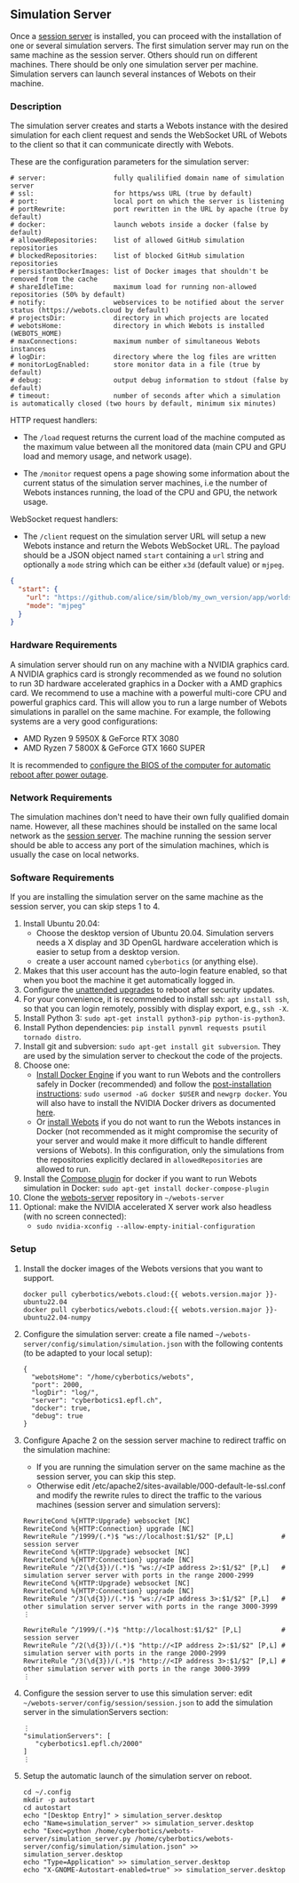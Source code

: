 ## Simulation Server

Once a [session server](session-server.md) is installed, you can proceed with the installation of one or several simulation servers.
The first simulation server may run on the same machine as the session server.
Others should run on different machines.
There should be only one simulation server per machine.
Simulation servers can launch several instances of Webots on their machine.

### Description

The simulation server creates and starts a Webots instance with the desired simulation for each client request and sends the WebSocket URL of Webots to the client so that it can communicate directly with Webots.

These are the configuration parameters for the simulation server:
```
# server:                 fully qualilified domain name of simulation server
# ssl:                    for https/wss URL (true by default)
# port:                   local port on which the server is listening
# portRewrite:            port rewritten in the URL by apache (true by default)
# docker:                 launch webots inside a docker (false by default)
# allowedRepositories:    list of allowed GitHub simulation repositories
# blockedRepositories:    list of blocked GitHub simulation repositories
# persistantDockerImages: list of Docker images that shouldn't be removed from the cache
# shareIdleTime:          maximum load for running non-allowed repositories (50% by default)
# notify:                 webservices to be notified about the server status (https://webots.cloud by default)
# projectsDir:            directory in which projects are located
# webotsHome:             directory in which Webots is installed (WEBOTS_HOME)
# maxConnections:         maximum number of simultaneous Webots instances
# logDir:                 directory where the log files are written
# monitorLogEnabled:      store monitor data in a file (true by default)
# debug:                  output debug information to stdout (false by default)
# timeout:                number of seconds after which a simulation is automatically closed (two hours by default, minimum six minutes)
```

HTTP request handlers:
* The `/load` request returns the current load of the machine computed as the maximum value between all the monitored data (main CPU and GPU load and memory usage, and network usage).

* The `/monitor` request opens a page showing some information about the current status of the simulation server machines, i.e the number of Webots instances running, the load of the CPU and GPU, the network usage.

WebSocket request handlers:
* The `/client` request on the simulation server URL will setup a new Webots instance and return the Webots WebSocket URL.
The payload should be a JSON object named `start` containing a `url` string and optionally a `mode` string which can be either `x3d` (default value) or `mjpeg`.
```json
{
  "start": {
    "url": "https://github.com/alice/sim/blob/my_own_version/app/worlds/my_world.wbt",
    "mode": "mjpeg"
  }
}
```

### Hardware Requirements

A simulation server should run on any machine with a NVIDIA graphics card.
A NVIDIA graphics card is strongly recommended as we found no solution to run 3D hardware accelerated graphics in a Docker with a AMD graphics card.
We recommend to use a machine with a powerful multi-core CPU and powerful graphics card.
This will allow you to run a large number of Webots simulations in parallel on the same machine.
For example, the following systems are a very good configurations:
- AMD Ryzen 9 5950X & GeForce RTX 3080
- AMD Ryzen 7 5800X & GeForce GTX 1660 SUPER

It is recommended to [configure the BIOS of the computer for automatic reboot after power outage](session-server.md#hardware-requirements).

### Network Requirements

The simulation machines don't need to have their own fully qualified domain name.
However, all these machines should be installed on the same local network as the [session server](session-server.md).
The machine running the session server should be able to access any port of the simulation machines, which is usually the case on local networks.

### Software Requirements

If you are installing the simulation server on the same machine as the session server, you can skip steps 1 to 4.

1. Install Ubuntu 20.04:
    - Choose the desktop version of Ubuntu 20.04. Simulation servers needs a X display and 3D OpenGL hardware acceleration which is easier to setup from a desktop version.
    - create a user account named `cyberbotics` (or anything else).
2. Makes that this user account has the auto-login feature enabled, so that when you boot the machine it get automatically logged in.
3. Configure the [unattended upgrades](https://www.linuxbabe.com/ubuntu/automatic-security-update-unattended-upgrades-ubuntu) to reboot after security updates.
4. For your convenience, it is recommended to install ssh: `apt install ssh`, so that you can login remotely, possibly with display export, e.g., `ssh -X`.
5. Install Python 3: `sudo apt-get install python3-pip python-is-python3`.
6. Install Python dependencies: `pip install pynvml requests psutil tornado distro`.
7. Install git and subversion: `sudo apt-get install git subversion`. They are used by the simulation server to checkout the code of the projects.
8. Choose one:
    - [Install Docker Engine](https://docs.docker.com/engine/install/ubuntu/) if you want to run Webots and the controllers safely in Docker (recommended) and follow the [post-installation instructions](https://docs.docker.com/engine/install/linux-postinstall/): `sudo usermod -aG docker $USER` and `newgrp docker`. You will also have to install the NVIDIA Docker drivers as documented [here](https://docs.nvidia.com/datacenter/cloud-native/container-toolkit/install-guide.html).
    - Or [install Webots](https://github.com/cyberbotics/webots/releases/latest) if you do not want to run the Webots instances in Docker (not recommended as it might compromise the security of your server and would make it more difficult to handle different versions of Webots). In this configuration, only the simulations from the repositories explicitly declared in `allowedRepositories` are allowed to run.
9. Install the [Compose plugin](https://docs.docker.com/compose/install/linux/) for docker if you want to run Webots simulation in Docker: `sudo apt-get install docker-compose-plugin`
10. Clone the [webots-server](https://github.com/cyberbotics/webots-server) repository in `~/webots-server`
11. Optional: make the NVIDIA accelerated X server work also headless (with no screen connected):
    - `sudo nvidia-xconfig --allow-empty-initial-configuration`

### Setup

1. Install the docker images of the Webots versions that you want to support.

    ```
    docker pull cyberbotics/webots.cloud:{{ webots.version.major }}-ubuntu22.04
    docker pull cyberbotics/webots.cloud:{{ webots.version.major }}-ubuntu22.04-numpy
    ```
2. Configure the simulation server: create a file named `~/webots-server/config/simulation/simulation.json` with the following contents (to be adapted to your local setup):

    ```
    {
      "webotsHome": "/home/cyberbotics/webots",
      "port": 2000,
      "logDir": "log/",
      "server": "cyberbotics1.epfl.ch",
      "docker": true,
      "debug": true
    }
    ```
3. Configure Apache 2 on the session server machine to redirect traffic on the simulation machine:
    - If you are running the simulation server on the same machine as the session server, you can skip this step.
    - Otherwise edit /etc/apache2/sites-available/000-default-le-ssl.conf and modify the rewrite rules to direct the traffic to the various machines (session server and simulation servers):

    ```
    RewriteCond %{HTTP:Upgrade} websocket [NC]
    RewriteCond %{HTTP:Connection} upgrade [NC]
    RewriteRule ^/1999/(.*)$ "ws://localhost:$1/$2" [P,L]            # session server
    RewriteCond %{HTTP:Upgrade} websocket [NC]
    RewriteCond %{HTTP:Connection} upgrade [NC]
    RewriteRule ^/2(\d{3})/(.*)$ "ws://<IP address 2>:$1/$2" [P,L]   # simulation server server with ports in the range 2000-2999
    RewriteCond %{HTTP:Upgrade} websocket [NC]
    RewriteCond %{HTTP:Connection} upgrade [NC]
    RewriteRule ^/3(\d{3})/(.*)$ "ws://<IP address 3>:$1/$2" [P,L]   # other simulation server server with ports in the range 3000-3999
    ⋮

    RewriteRule ^/1999/(.*)$ "http://localhost:$1/$2" [P,L]          # session server
    RewriteRule ^/2(\d{3})/(.*)$ "http://<IP address 2>:$1/$2" [P,L] # simulation server with ports in the range 2000-2999
    RewriteRule ^/3(\d{3})/(.*)$ "http://<IP address 3>:$1/$2" [P,L] # other simulation server with ports in the range 3000-3999
    ⋮
    ```

4. Configure the session server to use this simulation server: edit `~/webots-server/config/session/session.json` to add the simulation server in the simulationServers section:

    ```
    ⋮
    "simulationServers": [
       "cyberbotics1.epfl.ch/2000"
    ]
    ⋮
    ```

5. Setup the automatic launch of the simulation server on reboot.

    ```
    cd ~/.config
    mkdir -p autostart
    cd autostart
    echo "[Desktop Entry]" > simulation_server.desktop
    echo "Name=simulation_server" >> simulation_server.desktop
    echo "Exec=python /home/cyberbotics/webots-server/simulation_server.py /home/cyberbotics/webots-server/config/simulation/simulation.json" >> simulation_server.desktop
    echo "Type=Application" >> simulation_server.desktop
    echo "X-GNOME-Autostart-enabled=true" >> simulation_server.desktop
    ```
